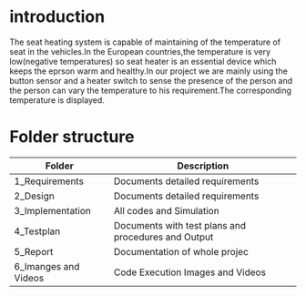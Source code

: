 # introduction
The seat heating system is capable of maintaining of the temperature of seat in the vehicles.In the European countries,the temperature is very low(negative temperatures) so seat heater is an essential device which keeps the eprson warm and healthy.In our project we are mainly using the button sensor and a heater switch to sense the presence of the person and the person can vary the temperature to his requirement.The corresponding temperature is displayed.
# Folder structure
| Folder | Description |
| --- | --- |
|1_Requirements|Documents detailed requirements|
|2_Design|Documents detailed requirements|
|3_Implementation|All codes and Simulation|
|4_Testplan|Documents with test plans and procedures and Output|
|5_Report|Documentation of whole projec|
|6_Imanges and Videos|Code Execution Images and Videos|


